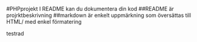 #PHPprojekt 
I README kan du dokumentera din kod
##README är projrktbeskrivning
##markdown är enkelt uppmärkning som översättas till HTML/ med enkel förmatering

testrad
